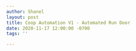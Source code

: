 ```yaml
---
author: Shanel
layout: post
title: Coop Automation V1 - Automated Run Door
date: 2020-11-17 12:00:00 -0700
tags: ''

---
```

